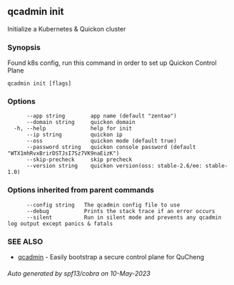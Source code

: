 ## qcadmin init

Initialize a Kubernetes & Quickon cluster

### Synopsis

Found k8s config, run this command in order to set up Quickon Control Plane

```
qcadmin init [flags]
```

### Options

```
      --app string        app name (default "zentao")
      --domain string     quickon domain
  -h, --help              help for init
      --ip string         quickon ip
      --oss               quickon mode (default true)
      --password string   quickon console password (default "WTX1mhRvxBrirDSTJsI7Sz7VK9naEizK")
      --skip-precheck     skip precheck
      --version string    quickon version(oss: stable-2.6/ee: stable-1.0)
```

### Options inherited from parent commands

```
      --config string   The qcadmin config file to use
      --debug           Prints the stack trace if an error occurs
      --silent          Run in silent mode and prevents any qcadmin log output except panics & fatals
```

### SEE ALSO

* [qcadmin](qcadmin.md)	 - Easily bootstrap a secure control plane for QuCheng

###### Auto generated by spf13/cobra on 10-May-2023
